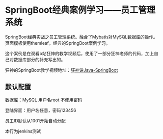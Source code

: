 # SpringBoot经典案例学习——员工管理系统

SpringBoot经典实战之员工管理系统。融合了Mybatis对MySQL数据库的操作。页面模板使用themleaf。经典的SpringBoot案例学习。

这个案例是在观看b站狂神的教学视频后，使用了一部分狂神老师的代码，加上自己对数据库部分的补充写出的。

狂神的SpringBoot教学视频地址：[狂神说Java-SpringBoot](https://www.bilibili.com/video/BV1PE411i7CV?t=26&p=34)

## 默认配置

数据库：MySQL 用户名root 不使用密码

登陆界面：用户名任意，密码123456

员工ID默认从1001开始自动分配

本行为jenkins测试